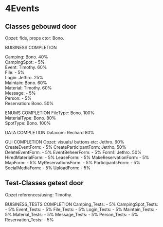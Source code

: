# 4Events


## Classes gebouwd door
Opzet: flds, props ctor:        Bono.

BUISINESS                                                             COMPLETION

Camping:                        Bono.                                 40%   
CampingSpot:                    -                                      5%   
Event:                          Timothy.                              60%   
File:                           -                                      5%   
Login:                          Jethro.                               25%   
Maintain:                       Bono.                                 60%   
Material:                       Timothy.                              60%   
Message:                        -                                      5%   
Person:                         -                                      5%   
Reservation:                    Bono.                                 50%   

ENUMS                                                                 COMPLETION
FileType:                       Bono.                                 100%  
MaterialType:                   Bono.                                  80%  
SpotType:                       Bono.                                 100%  

DATA                                                                  COMPLETION
Datacom:                        Rechard                               80% 

GUI                                                                   COMPLETION
Opzet: visuals/ buttons etc:    Jethro.                               60%                    
CreateEventForm:                -                                      5% 
CreateParticipantForm:          Jetrho.                               50% 
DeleteEventForm:                -                                      5% 
EventBeheerForm:                -                                      5% 
Form1:                          Jethro.                               50% 
HiredMaterialForm:              -                                      5% 
LeaseForm:                      -                                      5% 
MakeReservationForm:            -                                      5% 
MapForm:                        -                                      5% 
MyReservationsForm:             -                                      5% 
ParticipantsForm:               -                                      5% 
SocialMediaForm:                -                                      5% 
UploadForm:                     -                                      5% 

## Test-Classes getest door
Opzet references/using:         Timothy.

BUISINESS_TESTS                                                       COMPLETION
Camping_Tests:                  -                                      5% 
CampingSpot_Tests:              -                                      5% 
Event_Tests:                    -                                      5% 
File_Tests:                     -                                      5% 
Login_Tests:                    -                                      5% 
Maintain_Tests:                 -                                      5% 
Material_Tests:                 -                                      5% 
Message_Tests:                  -                                      5% 
Person_Tests:                   -                                      5% 
Reservation_Tests:              -                                      5% 
